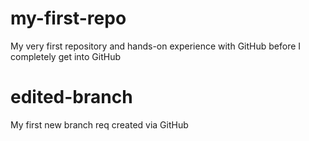 # my-first-repo
My very first repository and hands-on experience with GitHub before I completely get into GitHub

# edited-branch
My first new branch req created via GitHub
